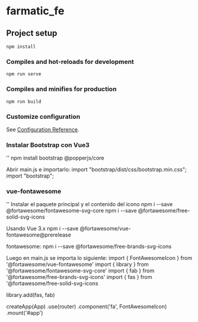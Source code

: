 # farmatic_fe

## Project setup
```
npm install
```

### Compiles and hot-reloads for development
```
npm run serve
```

### Compiles and minifies for production
```
npm run build
```

### Customize configuration
See [Configuration Reference](https://cli.vuejs.org/config/).

### Instalar Bootstrap con Vue3
''
npm install bootstrap @popperjs/core

Abrir main.js e importarlo: 
import "bootstrap/dist/css/bootstrap.min.css";
import "bootstrap";

### vue-fontawesome
''
Instalar el paquete principal y el contenido del icono
npm i --save @fortawesome/fontawesome-svg-core
npm i --save @fortawesome/free-solid-svg-icons

Usando Vue 3.x
npm i --save @fortawesome/vue-fontawesome@prerelease

fontawesome:
npm i --save @fortawesome/free-brands-svg-icons

Luego en main.js se importa lo siguiente: 
import { FontAwesomeIcon } from '@fortawesome/vue-fontawesome'
import { library } from '@fortawesome/fontawesome-svg-core'
import { fab } from '@fortawesome/free-brands-svg-icons'
import { fas } from '@fortawesome/free-solid-svg-icons

library.add(fas, fab)

createApp(App)
.use(router)
.component('fa', FontAwesomeIcon)
.mount('#app')
